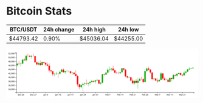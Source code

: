 # Bitcoin Stats

BTC/USDT|24h change|24h high|24h low|
|---|---|---|---|
|$44793.42|0.90%|$45036.04|$44255.00|

<img src="./chart.svg">
